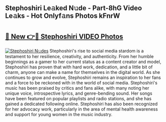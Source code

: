 ## Stephoshiri Le𝚊ked N𝚞de - Part-8hG Video Le𝚊ks - Hot Onlyf𝚊ns Photos kFnrW

# <h2><a href="http://ab36775.deff.icu/?id=Stephoshiri">🔗 New 👉🔴 Stephoshiri VIDEO Photos</a></h2>

[![Stephoshiri N𝚞des](https://i.imgur.com/rIISA9y.gif)](http://ab36775.deff.icu/?id=Stephoshiri)
Stephoshiri's rise to social media stardom is a testament to her resilience, creativity, and authenticity. From her humble beginnings as a gamer to her current status as a content creator and model, Stephoshiri has proven that with hard work, dedication, and a little bit of charm, anyone can make a name for themselves in the digital world. As she continues to grow and evolve, Stephoshiri remains an inspiration to her fans and a force to be reckoned with in the world of social media. Stephoshiri's music has been praised by critics and fans alike, with many noting her unique voice, introspective lyrics, and genre-bending sound. Her songs have been featured on popular playlists and radio stations, and she has gained a dedicated following online. Stephoshiri has also been recognized for her advocacy work, particularly in the area of mental health awareness and support for young women in the music industry.
